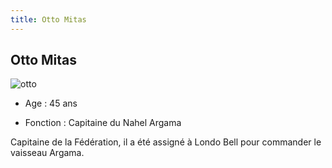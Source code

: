 ```yaml
---
title: Otto Mitas
---
```


Otto Mitas
----------


![otto](/images/stories/saga/unicorn/persos/fed/otto.jpg)
- Age : 45 ans
  
- Fonction : Capitaine du Nahel Argama



Capitaine de la Fédération, il a été assigné à Londo Bell pour commander le vaisseau Argama.

